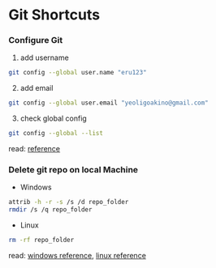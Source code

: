 # Git Shortcuts

### Configure Git

1. add username

```bash
git config --global user.name "eru123"
```

2. add email

```bash
git config --global user.email "yeoligoakino@gmail.com"
```

3. check global config

```bash
git config --global --list
```

read: [reference](https://docs.gitlab.com/ee/gitlab-basics/start-using-git.html)

### Delete git repo on local Machine

 - Windows

```bash
attrib -h -r -s /s /d repo_folder
rmdir /s /q repo_folder
```

 - Linux

```bash
rm -rf repo_folder
```

read: [windows reference](https://stackoverflow.com/questions/17369850/how-to-remove-git-repository-created-on-desktop), [linux reference](https://www.geeksforgeeks.org/deleting-a-local-github-repository/)